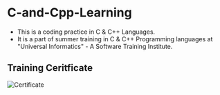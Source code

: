 # C-and-Cpp-Learning
- This is a coding practice in C & C++ Languages.
- It is a part of summer training in C & C++ Programming languages at "Universal Informatics" - A Software Training Institute.

## Training Ceritficate
![Certificate](http://url/to/img.png)
